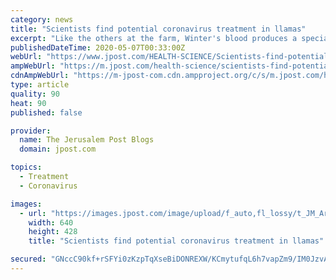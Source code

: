 ```yaml
---
category: news
title: "Scientists find potential coronavirus treatment in llamas"
excerpt: "Like the others at the farm, Winter's blood produces a special disease-fighting antibody that so far have shown promise in protecting cells from the coronavirus."
publishedDateTime: 2020-05-07T00:33:00Z
webUrl: "https://www.jpost.com/HEALTH-SCIENCE/Scientists-find-potential-coronavirus-treatment-in-llamas-627178"
ampWebUrl: "https://m.jpost.com/health-science/scientists-find-potential-coronavirus-treatment-in-llamas-627178/amp"
cdnAmpWebUrl: "https://m-jpost-com.cdn.ampproject.org/c/s/m.jpost.com/health-science/scientists-find-potential-coronavirus-treatment-in-llamas-627178/amp"
type: article
quality: 90
heat: 90
published: false

provider:
  name: The Jerusalem Post Blogs
  domain: jpost.com

topics:
  - Treatment
  - Coronavirus

images:
  - url: "https://images.jpost.com/image/upload/f_auto,fl_lossy/t_JM_ArticleMainImageFaceDetect/457399"
    width: 640
    height: 428
    title: "Scientists find potential coronavirus treatment in llamas"

secured: "GNccC90kf+rSFYi0zKzpTqXseBiDONREXW/KCmytufqL6h7vapZm9/IM0JzvAXuuO3E5afCfRMF88K9hUC6cM92IGMWYR7jOm00hD3LJw2ShT2SII2BZzcKQRl73Bf7BAGnySNKhT7VWdi+f7a3nEqA/HkES9TQpGR25FjVuQXp9rMXQkx9osTAbbCd2p5+rmqxBLVq5eut6lSxwdmDFosHvu3kujIiL5vTVHzqemyxfZ4ICtMuqLp1oLDkU84C9m0lHhkqI3JHmJrneA5TpPjwTudtVZaTbMJSw9kLOp8XzL570K1oh6656atVq2b6F;2coXIZjA+yD7AcKiqXSqqw=="
---
```


